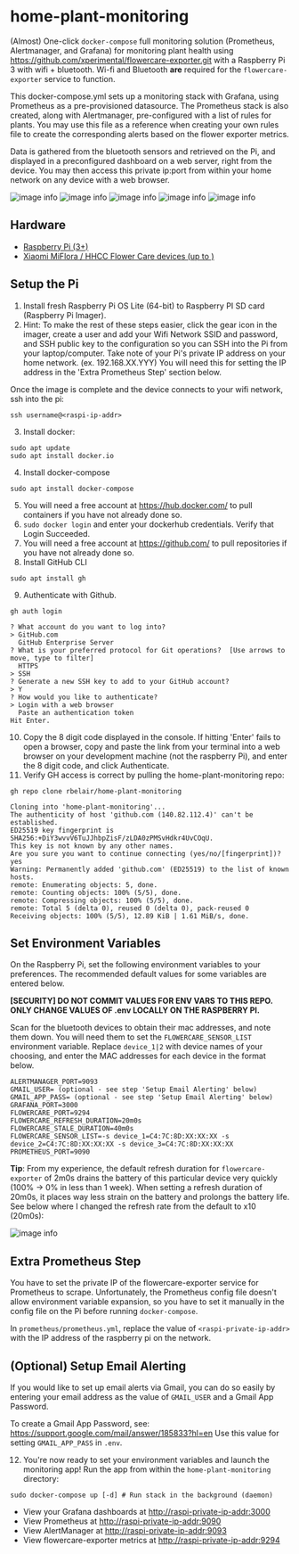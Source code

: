 # home-plant-monitoring
(Almost) One-click `docker-compose` full monitoring solution (Prometheus, Alertmanager, and Grafana) for monitoring plant health using https://github.com/xperimental/flowercare-exporter.git with a Raspberry Pi 3 with wifi + bluetooth. Wi-fi and Bluetooth **are** required for the `flowercare-exporter` service to function.

This docker-compose.yml sets up a monitoring stack with Grafana, using Prometheus as a pre-provisioned datasource. The Prometheus stack is also created, along with Alertmanager, pre-configured with a list of rules for plants. You may use this file as a reference when creating your own rules file to create the corresponding alerts based on the flower exporter metrics.

Data is gathered from the bluetooth sensors and retrieved on the Pi, and displayed in a preconfigured dashboard on a web server, right from the device. You may then access this private ip:port from within your home network on any device with a web browser.

![image info](./img/lux.png)
![image info](./img/water.png)
![image info](./img/temp.png)
![image info](./img/conductivity.png)
![image info](./img/battery.png)

## Hardware
- [Raspberry Pi (3+)](https://www.raspberrypi.com/products/)
- [Xiaomi MiFlora / HHCC Flower Care devices (up to )](https://www.techpunt.nl/en/xiaomi-mi-flower-care-plant-sensor.html)

## Setup the Pi
1. Install fresh Raspberry Pi OS Lite (64-bit) to Raspberry PI SD card (Raspberry Pi Imager).
2. Hint: To make the rest of these steps easier, click the gear icon in the imager, create a user and add your Wifi Network SSID and password, and SSH public key to the configuration so you can SSH into the Pi from your laptop/computer. Take note of your Pi's private IP address on your home network. (ex. 192.168.XX.YYY) You will need this for setting the IP address in the 'Extra Prometheus Step' section below.

Once the image is complete and the device connects to your wifi network, ssh into the pi:

```
ssh username@<raspi-ip-addr>
```

3. Install docker:
```
sudo apt update
sudo apt install docker.io
```
4. Install docker-compose
```
sudo apt install docker-compose
```
5. You will need a free account at https://hub.docker.com/ to pull containers if you have not already done so.
6. `sudo docker login` and enter your dockerhub credentials. Verify that Login Succeeded.
7. You will need a free account at https://github.com/ to pull repositories if you have not already done so. 
8. Install GitHub CLI
```
sudo apt install gh
```
9. Authenticate with Github.
```
gh auth login
```
```
? What account do you want to log into?
> GitHub.com
  GitHub Enterprise Server
? What is your preferred protocol for Git operations?  [Use arrows to move, type to filter]
  HTTPS
> SSH
? Generate a new SSH key to add to your GitHub account?
> Y
? How would you like to authenticate?
> Login with a web browser
  Paste an authentication token
Hit Enter.
```

10. Copy the 8 digit code displayed in the console. If hitting 'Enter' fails to open a browser, copy and paste the link from your terminal into a web browser on your development machine (not the raspberry Pi), and enter the 8 digit code, and click Authenticate.
11. Verify GH access is correct by pulling the home-plant-monitoring repo:
```
gh repo clone rbelair/home-plant-monitoring
```
```
Cloning into 'home-plant-monitoring'...
The authenticity of host 'github.com (140.82.112.4)' can't be established.
ED25519 key fingerprint is SHA256:+DiY3wvvV6TuJJhbpZisF/zLDA0zPMSvHdkr4UvCOqU.
This key is not known by any other names.
Are you sure you want to continue connecting (yes/no/[fingerprint])? yes
Warning: Permanently added 'github.com' (ED25519) to the list of known hosts.
remote: Enumerating objects: 5, done.
remote: Counting objects: 100% (5/5), done.
remote: Compressing objects: 100% (5/5), done.
remote: Total 5 (delta 0), reused 0 (delta 0), pack-reused 0
Receiving objects: 100% (5/5), 12.89 KiB | 1.61 MiB/s, done.
```

## Set Environment Variables
On the Raspberry Pi, set the following environment variables to your preferences. The recommended default values for some variables are entered below.

**[SECURITY] DO NOT COMMIT VALUES FOR ENV VARS TO THIS REPO. ONLY CHANGE VALUES OF .env LOCALLY ON THE RASPBERRY PI.**

Scan for the bluetooth devices to obtain their mac addresses, and note them down. You will need them to set the `FLOWERCARE_SENSOR_LIST` environment variable. Replace `device_1|2` with device names of your choosing, and enter the MAC addresses for each device in the format below.

```
ALERTMANAGER_PORT=9093
GMAIL_USER= (optional - see step 'Setup Email Alerting' below)
GMAIL_APP_PASS= (optional - see step 'Setup Email Alerting' below)
GRAFANA_PORT=3000
FLOWERCARE_PORT=9294
FLOWERCARE_REFRESH_DURATION=20m0s
FLOWERCARE_STALE_DURATION=40m0s
FLOWERCARE_SENSOR_LIST=-s device_1=C4:7C:8D:XX:XX:XX -s device_2=C4:7C:8D:XX:XX:XX -s device_3=C4:7C:8D:XX:XX:XX
PROMETHEUS_PORT=9090
```

**Tip**: From my experience, the default refresh duration for `flowercare-exporter` of 2m0s drains the battery of this particular device very quickly (100% -> 0% in less than 1 week). When setting a refresh duration of 20m0s, it places way less strain on the battery and prolongs the battery life. See below where I changed the refresh rate from the default to x10 (20m0s):

![image info](./img/refresh_rate_battery.png)

## Extra Prometheus Step
You have to set the private IP of the flowercare-exporter service for Prometheus to scrape. Unfortunately, the Prometheus config file doesn't allow environment variable expansion, so you have to set it manually in the config file on the Pi before running `docker-compose`.

In `prometheus/prometheus.yml`, replace the value of `<raspi-private-ip-addr>` with the IP address of the raspberry pi on the network.

## (Optional) Setup Email Alerting
If you would like to set up email alerts via Gmail, you can do so easily by entering your email address as the value of `GMAIL_USER` and a Gmail App Password.

To create a Gmail App Password, see: https://support.google.com/mail/answer/185833?hl=en
Use this value for setting `GMAIL_APP_PASS` in `.env`.

12. You're now ready to set your environment variables and launch the monitoring app! Run the app from within the `home-plant-monitoring` directory:
```
sudo docker-compose up [-d] # Run stack in the background (daemon)
```

- View your Grafana dashboards at [http://raspi-private-ip-addr:3000]()
- View Prometheus at [http://raspi-private-ip-addr:9090]()
- View AlertManager at [http://raspi-private-ip-addr:9093]()
- View flowercare-exporter metrics at [http://raspi-private-ip-addr:9294]()

